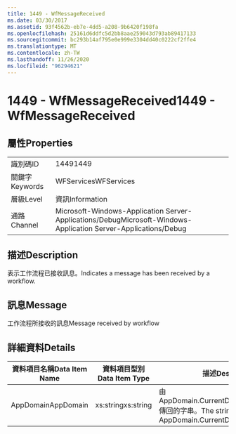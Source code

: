 ```yaml
---
title: 1449 - WfMessageReceived
ms.date: 03/30/2017
ms.assetid: 93f4562b-eb7e-4dd5-a208-9b6420f198fa
ms.openlocfilehash: 25161d6ddfc5d2bb8aae259043d793ab89417133
ms.sourcegitcommit: bc293b14af795e0e999e3304dd40c0222cf2ffe4
ms.translationtype: MT
ms.contentlocale: zh-TW
ms.lasthandoff: 11/26/2020
ms.locfileid: "96294621"
---
```

# <a name="1449---wfmessagereceived"></a><span data-ttu-id="9b963-102">1449 - WfMessageReceived</span><span class="sxs-lookup"><span data-stu-id="9b963-102">1449 - WfMessageReceived</span></span>

## <a name="properties"></a><span data-ttu-id="9b963-103">屬性</span><span class="sxs-lookup"><span data-stu-id="9b963-103">Properties</span></span>  
  
|||  
|-|-|  
|<span data-ttu-id="9b963-104">識別碼</span><span class="sxs-lookup"><span data-stu-id="9b963-104">ID</span></span>|<span data-ttu-id="9b963-105">1449</span><span class="sxs-lookup"><span data-stu-id="9b963-105">1449</span></span>|  
|<span data-ttu-id="9b963-106">關鍵字</span><span class="sxs-lookup"><span data-stu-id="9b963-106">Keywords</span></span>|<span data-ttu-id="9b963-107">WFServices</span><span class="sxs-lookup"><span data-stu-id="9b963-107">WFServices</span></span>|  
|<span data-ttu-id="9b963-108">層級</span><span class="sxs-lookup"><span data-stu-id="9b963-108">Level</span></span>|<span data-ttu-id="9b963-109">資訊</span><span class="sxs-lookup"><span data-stu-id="9b963-109">Information</span></span>|  
|<span data-ttu-id="9b963-110">通路</span><span class="sxs-lookup"><span data-stu-id="9b963-110">Channel</span></span>|<span data-ttu-id="9b963-111">Microsoft-Windows-Application Server-Applications/Debug</span><span class="sxs-lookup"><span data-stu-id="9b963-111">Microsoft-Windows-Application Server-Applications/Debug</span></span>|  
  
## <a name="description"></a><span data-ttu-id="9b963-112">描述</span><span class="sxs-lookup"><span data-stu-id="9b963-112">Description</span></span>  

 <span data-ttu-id="9b963-113">表示工作流程已接收訊息。</span><span class="sxs-lookup"><span data-stu-id="9b963-113">Indicates a message has been received by a workflow.</span></span>  
  
## <a name="message"></a><span data-ttu-id="9b963-114">訊息</span><span class="sxs-lookup"><span data-stu-id="9b963-114">Message</span></span>  

 <span data-ttu-id="9b963-115">工作流程所接收的訊息</span><span class="sxs-lookup"><span data-stu-id="9b963-115">Message received by workflow</span></span>  
  
## <a name="details"></a><span data-ttu-id="9b963-116">詳細資料</span><span class="sxs-lookup"><span data-stu-id="9b963-116">Details</span></span>  
  
|<span data-ttu-id="9b963-117">資料項目名稱</span><span class="sxs-lookup"><span data-stu-id="9b963-117">Data Item Name</span></span>|<span data-ttu-id="9b963-118">資料項目型別</span><span class="sxs-lookup"><span data-stu-id="9b963-118">Data Item Type</span></span>|<span data-ttu-id="9b963-119">描述</span><span class="sxs-lookup"><span data-stu-id="9b963-119">Description</span></span>|  
|--------------------|--------------------|-----------------|  
|<span data-ttu-id="9b963-120">AppDomain</span><span class="sxs-lookup"><span data-stu-id="9b963-120">AppDomain</span></span>|<span data-ttu-id="9b963-121">xs:string</span><span class="sxs-lookup"><span data-stu-id="9b963-121">xs:string</span></span>|<span data-ttu-id="9b963-122">由 AppDomain.CurrentDomain.FriendlyName 傳回的字串。</span><span class="sxs-lookup"><span data-stu-id="9b963-122">The string returned by AppDomain.CurrentDomain.FriendlyName.</span></span>|
